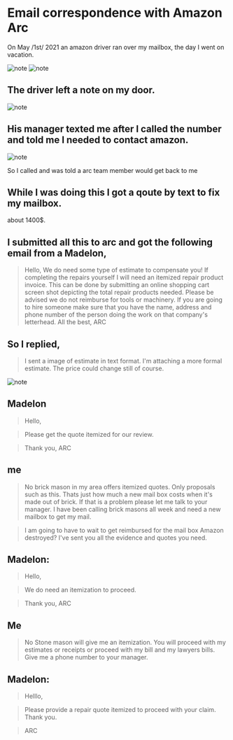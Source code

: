 # Email correspondence with Amazon Arc



On May /1st/ 2021 an amazon driver ran over my mailbox, the day I went on vacation.

![note](./assets/pic5.jpg)
![note](./assets/pic3.jpg)


## The driver left a note on my door.

![note](./assets/pic4.jpg)

## His manager texted me after I called the number and told me I needed to contact amazon.

![note](./assets/pic2.jpg)

So I called and was told a arc team member would get back to me

## While I was doing this I got a qoute by text to fix my mailbox.

about 1400$.

## I submitted all this to arc and got the following email from a Madelon,

> Hello,
> We do need some type of estimate to compensate you! If completing the repairs yourself I will need an itemized repair product invoice. This can be done by submitting an online shopping cart screen shot depicting the total repair products needed. Please be advised we do not reimburse for tools or machinery. If you are going to hire someone make sure that you have the name, address and phone number of the person doing the work on that company's letterhead.
> All the best,
> ARC


## So I replied,

> I sent a image of estimate in text format. I'm attaching a more formal estimate. The price could change still of course.

![note](./assets/pic2.jpg)

## Madelon

> Hello,

> Please get the quote itemized for our review.

> Thank you,
> ARC

## me

> No brick mason in my area offers itemized quotes. Only proposals such as this.  Thats just how much a new mail box costs when it's made out of brick. If that is a problem please let me talk to your manager. I have been calling brick masons all week and need a new mailbox to get my mail.


> I am going to have to wait to get reimbursed for the mail box Amazon destroyed?  I've sent you all the evidence and quotes you need.

## Madelon: 

> Hello,

> We do need an itemization to proceed.

> Thank you,
> ARC

## Me 

> No Stone mason will give me an itemization. You will proceed with my estimates or receipts or proceed with my bill and my lawyers bills. Give me a phone number to your manager.

## Madelon:

> Helllo,

> Please provide a repair quote itemized to proceed with your claim. Thank you.

> ARC
